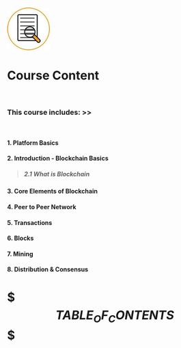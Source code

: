 ![alt text: content ](./res/content.jpg "content")

# Course Content
&nbsp;
### This course includes: >> 
&nbsp;
#### 1. Platform Basics
#### 2. Introduction - Blockchain Basics
> #####  2.1 What is Blockchain
#### 3. Core Elements of Blockchain
#### 4. Peer to Peer Network
#### 5. Transactions
#### 6. Blocks
#### 7. Mining
#### 8. Distribution & Consensus


# $$$TABLE_OF_CONTENTS$$$
